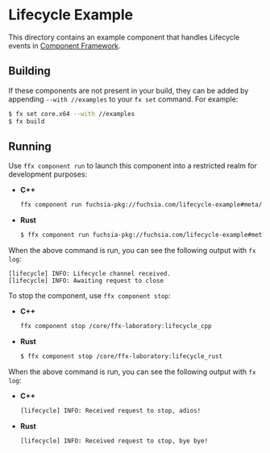 # Lifecycle Example

This directory contains an example component that handles Lifecycle events in
[Component Framework](/docs/concepts/components/introduction.md).

## Building

If these components are not present in your build, they can be added by
appending `--with //examples` to your `fx set` command. For example:

```bash
$ fx set core.x64 --with //examples
$ fx build
```

## Running

Use `ffx component run` to launch this component into a restricted realm
for development purposes:

-   **C++**

    ```bash
    ffx component run fuchsia-pkg://fuchsia.com/lifecycle-example#meta/lifecycle_cpp.cm
    ```

-   **Rust**

    ```bash
    $ ffx component run fuchsia-pkg://fuchsia.com/lifecycle-example#meta/lifecycle_rust.cm
    ```

When the above command is run, you can see the following output with `fx log`:

```
[lifecycle] INFO: Lifecycle channel received.
[lifecycle] INFO: Awaiting request to close
```

To stop the component, use `ffx component stop`:

-   **C++**

    ```bash
    ffx component stop /core/ffx-laboratory:lifecycle_cpp
    ```

-   **Rust**

    ```bash
    $ ffx component stop /core/ffx-laboratory:lifecycle_rust
    ```

When the above command is run, you can see the following output with `fx log`:

-   **C++**

    ```bash
    [lifecycle] INFO: Received request to stop, adios!
    ```

-   **Rust**

    ```bash
    [lifecycle] INFO: Received request to stop, bye bye!
    ```

